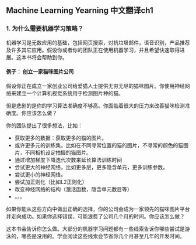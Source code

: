 ## Machine Learning Yearning 中文翻译ch1

### 1. 为什么需要机器学习策略？
机器学习是无数应用的基础，包括网页搜索，对抗垃圾邮件，语音识别，产品推荐及许多其它应用。假设你或者你的团队正在使用机器学习，并且希望快速取得进展。这本书将会帮助到你。


#### 例子： 创立一家猫咪图片公司
假设你正在成立一家创业公司给爱猫人士提供无穷无尽的猫咪图片。你使用神经网络来建立一个计算机视觉系统用于检测图片种的猫。

但是悲剧的是你的学习算法准确度不够高。你面临着很大的压力来改善猫咪检测准确度。你应该怎么做？

你的团队提出了很多想法，比如：
* 获取更多的数据：获取更多的猫的图片。
* 或许更多元的训练集。比如在不同寻常位置的猫的图片，不寻常的颜色的猫图片，不同相机设定拍摄的猫图片。
* 通过增加梯度下降迭代次数来延长算法训练时间
* 尝试更大的神经网络，比如更多层，更多隐含单元，更多训练参数。
* 尝试更小的神经网络。
* 尝试加正则化（比如L2正则化）
* 改变神经网络的结构（激活函数，隐含单元数目等）
* 。。。

如果你能从这些方向中做出正确的选择，你的公司会成为一家领先的猫咪图片平台并走向成功。如果你选择错误，可能浪费了公司几个月的时间。你应该怎么做？

这本书会告诉你怎么做。大部分的机器学习问题都有一些线索告诉你哪些尝试是游泳的，哪些是没用的。学会阅读这些线索会节省你几个月甚至几年的开发时间。
